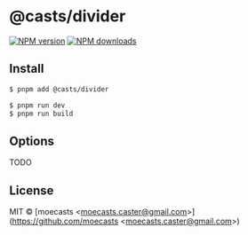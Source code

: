 # @casts/divider

[![NPM version](https://img.shields.io/npm/v/@casts/divider.svg?style=flat)](https://npmjs.org/package/@casts/divider)
[![NPM downloads](http://img.shields.io/npm/dm/@casts/divider.svg?style=flat)](https://npmjs.org/package/@casts/divider)

## Install

```bash
$ pnpm add @casts/divider
```

```bash
$ pnpm run dev
$ pnpm run build
```

## Options

TODO

## License

MIT © [moecasts &lt;moecasts.caster@gmail.com&gt;](https://github.com/moecasts &lt;moecasts.caster@gmail.com&gt;)
